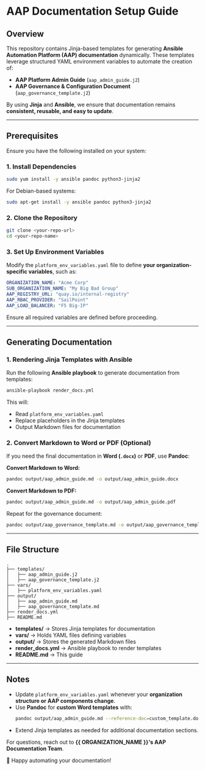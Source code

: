 # AAP Documentation Setup Guide

## Overview
This repository contains Jinja-based templates for generating **Ansible Automation Platform (AAP) documentation** dynamically. These templates leverage structured YAML environment variables to automate the creation of:
- **AAP Platform Admin Guide** (`aap_admin_guide.j2`)
- **AAP Governance & Configuration Document** (`aap_governance_template.j2`)

By using **Jinja** and **Ansible**, we ensure that documentation remains **consistent, reusable, and easy to update**.

---

## Prerequisites
Ensure you have the following installed on your system:

### **1. Install Dependencies**
```bash
sudo yum install -y ansible pandoc python3-jinja2
```
For Debian-based systems:
```bash
sudo apt-get install -y ansible pandoc python3-jinja2
```

### **2. Clone the Repository**
```bash
git clone <your-repo-url>
cd <your-repo-name>
```

### **3. Set Up Environment Variables**
Modify the `platform_env_variables.yaml` file to define **your organization-specific variables**, such as:
```yaml
ORGANIZATION_NAME: "Acme Corp"
SUB_ORGANIZATION_NAME: "My Big Bad Group"
AAP_REGISTRY_URL: "quay.io/internal-registry"
AAP_RBAC_PROVIDER: "SailPoint"
AAP_LOAD_BALANCER: "F5 Big-IP"
```
Ensure all required variables are defined before proceeding.

---

## Generating Documentation
### **1. Rendering Jinja Templates with Ansible**
Run the following **Ansible playbook** to generate documentation from templates:
```bash
ansible-playbook render_docs.yml
```
This will:
- Read `platform_env_variables.yaml`
- Replace placeholders in the Jinja templates
- Output Markdown files for documentation

### **2. Convert Markdown to Word or PDF (Optional)**
If you need the final documentation in **Word (`.docx`)** or **PDF**, use **Pandoc**:

**Convert Markdown to Word:**
```bash
pandoc output/aap_admin_guide.md -o output/aap_admin_guide.docx
```

**Convert Markdown to PDF:**
```bash
pandoc output/aap_admin_guide.md -o output/aap_admin_guide.pdf
```

Repeat for the governance document:
```bash
pandoc output/aap_governance_template.md -o output/aap_governance_template.docx
```

---

## File Structure
```
.
├── templates/
│   ├── aap_admin_guide.j2
│   ├── aap_governance_template.j2
├── vars/
│   ├── platform_env_variables.yaml
├── output/
│   ├── aap_admin_guide.md
│   ├── aap_governance_template.md
├── render_docs.yml
├── README.md
```
- **templates/** → Stores Jinja templates for documentation
- **vars/** → Holds YAML files defining variables
- **output/** → Stores the generated Markdown files
- **render_docs.yml** → Ansible playbook to render templates
- **README.md** → This guide

---

## Notes
- Update `platform_env_variables.yaml` whenever your **organization structure or AAP components change**.
- Use **Pandoc** for **custom Word templates** with:
  ```bash
  pandoc output/aap_admin_guide.md --reference-doc=custom_template.docx -o output/aap_admin_guide.docx
  ```
- Extend Jinja templates as needed for additional documentation sections.

For questions, reach out to **{{ ORGANIZATION_NAME }}'s AAP Documentation Team**.

🚀 Happy automating your documentation!
